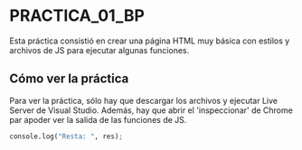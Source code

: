 # PRACTICA_01_BP
Esta práctica consistió en crear una página HTML muy básica con estilos y archivos de JS para ejecutar algunas funciones.

## Cómo ver la práctica
Para ver la práctica, sólo hay que descargar los archivos y ejecutar Live Server de Visual Studio. Además, hay que abrir el 'inspeccionar' de Chrome par apoder ver la salida de las funciones de JS.

```python
console.log("Resta: ", res);
```
